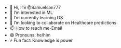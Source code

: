 - 👋 Hi, I’m @Samuelson777
- 👀 I’m interested in ML
- 🌱 I’m currently learning DS
- 💞️ I’m looking to collaborate on Healthcare predictions
- 📫 How to reach me-Email
- 😄 Pronouns: he/him
- ⚡ Fun fact: Knowledge is power

<!---
Samuelson777/Samuelson777 is a ✨ special ✨ repository because its `README.md` (this file) appears on your GitHub profile.
You can click the Preview link to take a look at your changes.
--->

